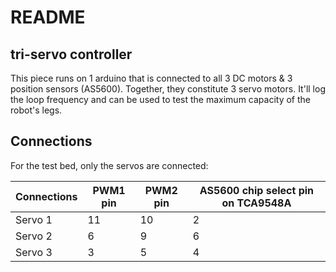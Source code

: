 # README

## tri-servo controller

This piece runs on 1 arduino that is connected to all 3 DC motors & 3 position sensors (AS5600). Together, they constitute 3 servo motors. It'll log the loop frequency and can be used to test the maximum capacity of the robot's legs. 

## Connections

For the test bed, only the servos are connected:

| Connections | PWM1 pin | PWM2 pin | AS5600 chip select pin on TCA9548A |
|-------------|----------|----------|------------------------------------|
| Servo 1     | 11       | 10       | 2                                  |
| Servo 2     | 6        | 9        | 6                                  |
| Servo 3     | 3        | 5        | 4                                  |




